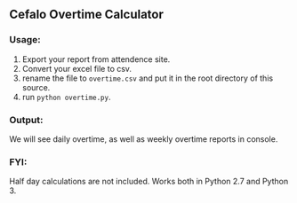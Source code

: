 ## Cefalo Overtime Calculator
### Usage:
1. Export your report from attendence site.
2. Convert your excel file to csv.
3. rename the file to `overtime.csv` and put it in the root directory of this source.
4. run `python overtime.py`.

### Output:
We will see daily overtime, as well as weekly overtime reports in console.

### FYI:
Half day calculations are not included. Works both in Python 2.7 and Python 3.